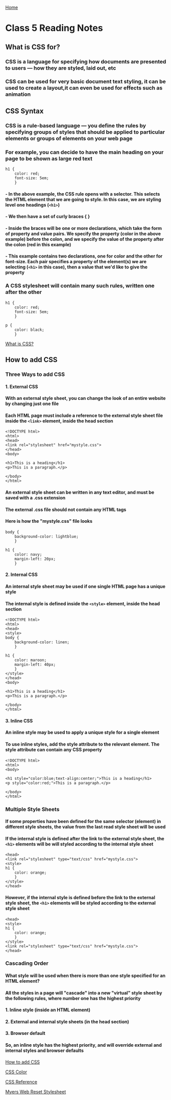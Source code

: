 [Home](https://pgmorales76.github.io/reading_notes/)

# Class 5 Reading Notes

## What is CSS for?

### CSS is a language for specifying how documents are presented to users — how they are styled, laid out, etc

### CSS can be used for very basic document text styling, it can be used to create a layout,it can even be used for effects such as animation

## CSS Syntax

### CSS is a rule-based language — you define the rules by specifying groups of styles that should be applied to particular elements or groups of elements on your web page

### For example, you can decide to have the main heading on your page to be shown as large red text

    h1 {
        color: red;
        font-size: 5em;
        }

#### - In the above example, the CSS rule opens with a selector. This selects the HTML element that we are going to style. In this case, we are styling level one headings (`<h1>`)

#### - We then have a set of curly braces { }

#### - Inside the braces will be one or more declarations, which take the form of property and value pairs. We specify the property (color in the above example) before the colon, and we specify the value of the property after the colon (red in this example)

#### - This example contains two declarations, one for color and the other for font-size. Each pair specifies a property of the element(s) we are selecting (`<h1>` in this case), then a value that we'd like to give the property

### A CSS stylesheet will contain many such rules, written one after the other

    h1 {
        color: red;
        font-size: 5em;
        }

    p {
        color: black;
        }

[What is CSS?](https://developer.mozilla.org/en-US/docs/Learn/CSS/First_steps/What_is_CSS)

## How to add CSS

### Three Ways to add CSS

#### 1. External CSS

#### With an external style sheet, you can change the look of an entire website by changing just one file

#### Each HTML page must include a reference to the external style sheet file inside the `<link>` element, inside the head section

    <!DOCTYPE html>
    <html>
    <head>
    <link rel="stylesheet" href="mystyle.css">
    </head>
    <body>

    <h1>This is a heading</h1>
    <p>This is a paragraph.</p>

    </body>
    </html>

#### An external style sheet can be written in any text editor, and must be saved with a .css extension

#### The external .css file should not contain any HTML tags

#### Here is how the "mystyle.css" file looks

    body {
        background-color: lightblue;
        }

    h1 {
        color: navy;
        margin-left: 20px;
        }

#### 2. Internal CSS

#### An internal style sheet may be used if one single HTML page has a unique style

#### The internal style is defined inside the `<style>` element, inside the head section

    <!DOCTYPE html>
    <html>
    <head>
    <style>
    body {
        background-color: linen;
        }

    h1 {
        color: maroon;
        margin-left: 40px;
        }
    </style>
    </head>
    <body>

    <h1>This is a heading</h1>
    <p>This is a paragraph.</p>

    </body>
    </html>

#### 3. Inline CSS

#### An inline style may be used to apply a unique style for a single element

#### To use inline styles, add the style attribute to the relevant element. The style attribute can contain any CSS property

    <!DOCTYPE html>
    <html>
    <body>

    <h1 style="color:blue;text-align:center;">This is a heading</h1>
    <p style="color:red;">This is a paragraph.</p>

    </body>
    </html>

### Multiple Style Sheets

#### If some properties have been defined for the same selector (element) in different style sheets, the value from the last read style sheet will be used

#### If the internal style is defined **after** the link to the external style sheet, the `<h1>` elements will be will styled according to the internal style sheet

    <head>
    <link rel="stylesheet" type="text/css" href="mystyle.css">
    <style>
    h1 {
        color: orange;
        }
    </style>
    </head>

#### However, if the internal style is defined **before** the link to the external style sheet, the `<h1>` elements will be styled according to the external style sheet

    <head>
    <style>
    h1 {
        color: orange;
        }
    </style>
    <link rel="stylesheet" type="text/css" href="mystyle.css">
    </head>

### Cascading Order

#### What style will be used when there is more than one style specified for an HTML element?

#### All the styles in a page will "cascade" into a new "virtual" style sheet by the following rules, where number one has the highest priority

#### 1. Inline style (inside an HTML element)

#### 2. External and internal style sheets (in the head section)

#### 3. Browser default

#### So, an inline style has the highest priority, and will override external and internal styles and browser defaults



[How to add CSS](https://www.w3schools.com/css/css_howto.asp)

[CSS Color](https://www.w3schools.com/cssref/pr_text_color.asp)

[CSS Reference](https://developer.mozilla.org/en-US/docs/Web/CSS/Reference)

[Myers Web Reset Stylesheet](https://meyerweb.com/eric/tools/css/reset/)
